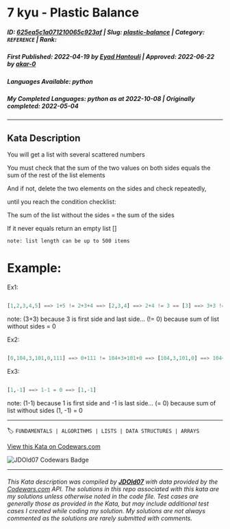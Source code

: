 # 7 kyu - Plastic Balance

##### **ID**: [625ea5c1a071210065c923af](https://www.codewars.com/kata/625ea5c1a071210065c923af) | **Slug**: [plastic-balance](https://www.codewars.com/kata/625ea5c1a071210065c923af) | **Category**: `REFERENCE` | **Rank**: <span style="color:white">7 kyu</span>

##### **First Published**: 2022-04-19 ***by*** [Eyad Hantouli](https://www.codewars.com/users/Eyad%20Hantouli) | **Approved**: 2022-06-22 ***by*** [akar-0](https://www.codewars.com/users/akar-0)

##### **Languages Available**: python

##### **My Completed Languages**: python ***as at*** 2022-10-08 | **Originally completed**: 2022-05-04

---

## Kata Description


You will get a list with several scattered numbers



You must check that the sum of the two values on both sides equals the sum of the rest of the list elements



And if not, delete the two elements on the sides and check repeatedly,



until you reach the condition checklist:



The sum of the list without the sides = the sum of the sides



If it never equals return an empty list []



`note: list length can be up to 500 items`



# Example:

Ex1:

```python

[1,2,3,4,5] ==> 1+5 != 2+3+4 ==> [2,3,4] ==> 2+4 != 3 == [3] ==> 3+3 != 0 ==> []

```

note: (3+3) because 3 is first side and last side... (!= 0) because sum of list without sides = 0





Ex2:

```python

[0,104,3,101,0,111] ==> 0+111 != 104+3+101+0 ==> [104,3,101,0] ==> 104+0 = 3+101 ==> [104,3,101,0]

```





Ex3:

```python

[1,-1] ==> 1-1 = 0 ==> [1,-1]

```

note: (1-1) because 1 is first side and -1 is last side... (= 0) because sum of list without sides (1, -1) = 0

---


🏷 `FUNDAMENTALS | ALGORITHMS | LISTS | DATA STRUCTURES | ARRAYS`


[View this Kata on Codewars.com](https://www.codewars.com/kata/625ea5c1a071210065c923af)

![](https://www.codewars.com/users/jdold07/badges/large "JDOld07 Codewars Badge")

---

###### *This Kata description was compiled by [**JDOld07**](https://tpstech.dev) with data provided by the [Codewars.com](https://www.codewars.com) API.  The solutions in this repo associated with this kata are my solutions unless otherwise noted in the code file.  Test cases are generally those as provided in the Kata, but may include additional test cases I created while coding my solution.  My solutions are not always commented as the solutions are rarely submitted with comments.*

